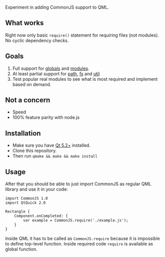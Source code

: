 Experiment in adding CommonJS support to QML.

## What works

Right now only basic `require()` statement for requiring files (not modules). No cyclic dependency checks.

## Goals

1. Full support for [globals](http://nodejs.org/api/globals.html) and [modules](http://nodejs.org/api/modules.html).
2. At least partial support for [path](http://nodejs.org/api/path.html), [fs](http://nodejs.org/api/fs.html) and [util](http://nodejs.org/api/util.html)
3. Test popular real modules to see what is most required and implement based on demand.

## Not a concern

* Speed
* 100% feature parity with node.js

## Installation

* Make sure you have [Qt 5.2+](http://qt-project.org) installed.
* Clone this repository.
* Then run `qmake && make && make install`


## Usage

After that you should be able to just import CommonJS as regular QML library and use it in your code:

    import CommonJS 1.0
    import QtQuick 2.0
    
    Rectangle {
        Component.onCompleted: {
            var example = CommonJS.require('./example.js');
        }
    }

Inside QML it has to be called as `CommonJS.require` because it is impossible to define top-level function. Inside required code `require` is available as global function.